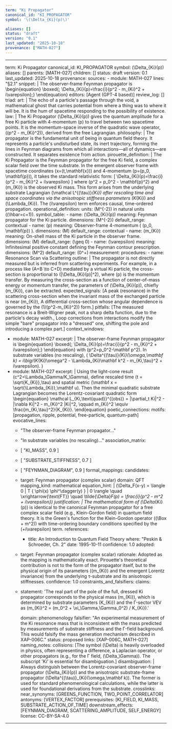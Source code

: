 ```yaml
---
term: "Ki Propagator"
canonical_id: "KI_PROPAGATOR"
symbol: '\(\Delta_{Ki}(p)\)'

aliases: []
status: "draft"
version: "0.1"
last_updated: "2025-10-18"
provenance: ["MATH-027"]
---
```


---
term: Ki Propagator
canonical_id: KI_PROPAGATOR
symbol: \(\Delta_{Ki}(p)\)
aliases: []
parents: [MATH-027]
children: []
status: draft
version: 0.1
last_updated: 2025-10-18
provenance:
  sources:
    - module: MATH-027
      lines: "§2.1"
      snippet: |
        The observer-frame Feynman propagator is
        \begin{equation}
        \boxed{\; \Delta_{Ki}(p)=\frac{i}{p^2 - m_{Ki}^2 + i\varepsilon}\;}
        \end{equation}
  editors: [Agent (GPT-4 based)]
  review_log: []
triad:
  art: |
    The echo of a particle's passage through the void, a mathematical ghost that carries potential from where a thing was to where it will be. It is the hum of spacetime responding to the possibility of existence.
  law: |
    The Ki Propagator \(\Delta_{Ki}(p)\) gives the quantum amplitude for a free Ki particle with 4-momentum \(p\) to travel between two spacetime points. It is the momentum-space inverse of the quadratic wave operator, \((p^2 - m_{Ki}^2)\), derived from the free Lagrangian.
  philosophy: |
    The propagator is the fundamental unit of being in quantum field theory. It represents a particle's undisturbed state, its inert trajectory, forming the lines in Feynman diagrams from which all interactions—all of dynamics—are constructed. It separates existence from action.
pirouette_definition: |
  The Ki Propagator is the Feynman propagator for the free Ki field, a complex scalar field over the time substrate. In the emergent observer frame with spacetime coordinates \(x=(t,\mathbf{x})\) and 4-momentum \(p=(p_0, \mathbf{p})\), it takes the standard relativistic form:
  \[ \Delta_{Ki}(p)=\frac{i}{p^2 - m_{Ki}^2 + i\varepsilon} \]
  where \(p^2 = p_0^2 - \mathbf{p}^2\) and \(m_{Ki}\) is the observed Ki mass. This form arises from the underlying substrate Lagrangian \(\mathcal L^{(\tau)}_{Ki}\) after rescaling time and space coordinates via the anisotropic stiffness parameters \(K_{Ki}\) and \(\Lambda_{Ki}\). The \(i\varepsilon\) term enforces causal, time-ordered propagation.
operational_definition:
  units: \(M^{-2}\) in natural units (\(\hbar=c=1\)).
  symbol_table:
    - name: \(\Delta_{Ki}(p)\)
      meaning: Feynman propagator for the Ki particle.
      dimensions: \(M^{-2}\)
      default_range: contextual
    - name: \(p\)
      meaning: Observer-frame 4-momentum \( (p_0, \mathbf{p}) \).
      dimensions: \(M\)
      default_range: contextual
    - name: \(m_{Ki}\)
      meaning: On-shell mass of the Ki particle in the observer frame.
      dimensions: \(M\)
      default_range: \(\geq 0\)
    - name: \(\varepsilon\)
      meaning: Infinitesimal positive constant defining the Feynman contour prescription.
      dimensions: \(M^2\)
      default_range: \(0^+\)
  measurement:
    procedures:
      - name: Resonance Scan via Scattering
        outline: |
          The propagator is not directly measured but is inferred from scattering experiments. For example, in a process like \(A+B \to C+D\) mediated by a virtual Ki particle, the cross-section is proportional to \(|\Delta_{Ki}(p)|^2\), where \(p\) is the momentum transfer. By measuring the cross-section as a function of center-of-mass energy or momentum transfer, the parameters of \(\Delta_{Ki}(p)\), chiefly \(m_{Ki}\), can be extracted.
        expected_signals: [A peak (resonance) in the scattering cross-section when the invariant mass of the exchanged particle is near \(m_{Ki}\), A differential cross-section whose angular dependence is governed by the \(1/(p^2-m_{Ki}^2)\) form.]
        pitfalls: [The measured resonance is a Breit-Wigner peak, not a sharp delta function, due to the particle's decay width., Loop corrections from interactions modify the simple "bare" propagator into a "dressed" one, shifting the pole and introducing a complex part.]
context_windows:
  - module: MATH-027
    excerpt: |
      The observer-frame Feynman propagator is
      \begin{equation}
      \boxed{\; \Delta_{Ki}(p)=\frac{i}{p^2 - m_{Ki}^2 + i\varepsilon}\;}
      \end{equation}
      with \(p^2=p_0^2-\mathbf p^2\).
      In substrate variables (no rescaling),
      \(
      \Delta^{(\tau)}_{Ki}(\omega,\mathbf k)
      = i\big/(K_{Ki}\omega^2 - \Lambda_{Ki}\mathbf k^2 - m_{Ki,\tau}^2 + i\varepsilon).
      \)
  - module: MATH-027
    excerpt: |
      Using the light-cone result \(c^2=\Lambda_\Gamma/K_\Gamma\), define rescaled time \(t = \sqrt{K_{Ki}}\,\tau\) and spatial metric \(\mathbf x = \sqrt{\Lambda_{Ki}}\,\mathbf u\). Then the minimal quadratic substrate Lagrangian becomes the Lorentz-covariant quadratic form
      \begin{equation}
      \mathcal L_{Ki,\text{quad}}^{(obs)}
      = |\partial_t Ki|^2 - |\nabla Ki|^2 - m_{Ki}^2 |Ki|^2,
      \qquad
      m_{Ki}^2 \equiv \frac{m_{Ki,\tau}^2}{K_{Ki}}.
      \end{equation}
poetic_connections:
  motifs: [propagation, ripple, potential, free-particle, quantum-path]
  evocative_lines:
    - "The observer-frame Feynman propagator..."
    - "In substrate variables (no rescaling)..."
  association_matrix:
    - [ "KI_MASS", 0.9 ]
    - [ "SUBSTRATE_STIFFNESS", 0.7 ]
    - [ "FEYNMAN_DIAGRAM", 0.9 ]
formal_mappings:
  candidates:
    - target: Feynman propagator (complex scalar)
      domain: QFT
      mapping_kind: mathematical
      equation_hint: |
        \(\Delta_F(x-y) = \langle 0 | T \{ \phi(x) \phi^\dagger(y) \} | 0 \rangle \quad \xrightarrow{\text{FT}} \quad \tilde{\Delta}_F(p) = \frac{i}{p^2 - m^2 + i\varepsilon}\)
      justification: |
        The mathematical form of \(\Delta_{Ki}(p)\) is identical to the canonical Feynman propagator for a free complex scalar field (e.g., Klein-Gordon field) in quantum field theory. It is the Green's function for the Klein-Gordon operator \((\Box + m^2)\) with time-ordering boundary conditions specified by the \(+i\varepsilon\) term.
      references:
        - title: An Introduction to Quantum Field Theory
          where: "Peskin & Schroeder, Ch. 2"
          date: 1995-10-11
      confidence: 1.0
  adopted:
    - target: Feynman propagator (complex scalar)
      rationale: Adopted as the mapping is mathematically exact. Pirouette's theoretical contribution is not to the form of the propagator itself, but to the physical origin of its parameters (\(m_{Ki}\) and the emergent Lorentz invariance) from the underlying τ-substrate and its anisotropic stiffnesses.
      confidence: 1.0
constraints_and_falsifiers:
  claims:
    - statement: 'The real part of the pole of the full, dressed Ki propagator corresponds to the physical mass \(m_{Ki}\), which is determined by substrate parameters \(K_{Ki}\) and the Γ-sector VEV as \(m_{Ki}^2 = (m_0^2 + \xi_\Gamma\,\Gamma_0^2) / K_{Ki}\).'

      domain: phenomenology
      falsifier: "An experimental measurement of the Ki resonance mass that is inconsistent with the mass predicted by measurements of substrate stiffness and the Γ-field background. This would falsify the mass generation mechanism described in XAP-006C."
      status: proposed
      links: [XAP-006C, MATH-027]
naming_notes:
  collisions: [The symbol \(\Delta\) is heavily overloaded in physics, often representing a difference, a Laplacian operator, or other propagators (e.g., for the Γ field, \(\Delta_\Gamma\)). The subscript 'Ki' is essential for disambiguation.]
  disambiguation: |
    Always distinguish between the Lorentz-covariant observer-frame propagator \(\Delta_{Ki}(p)\) and the anisotropic substrate-frame propagator \(\Delta^{(\tau)}_{Ki}(\omega,\mathbf k)\). The former is used for standard phenomenological calculations, while the latter is used for foundational derivations from the substrate.
crosslinks:
  near_synonyms: [GREENS_FUNCTION, TWO_POINT_CORRELATOR]
  antonyms: [VERTEX_FACTOR]
  prerequisites: [KI_FIELD, KI_MASS, SUBSTRATE_ACTION_OF_TIME]
  downstream_effects: [FEYNMAN_DIAGRAM, SCATTERING_AMPLITUDE, SELF_ENERGY]
license: CC-BY-SA-4.0
---